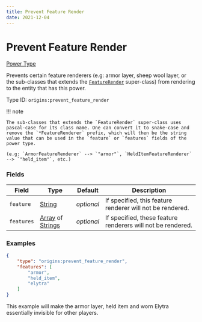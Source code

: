 ```yaml
---
title: Prevent Feature Render
date: 2021-12-04
---
```


# Prevent Feature Render

[Power Type](../power_types.md)

Prevents certain feature renderers (e.g: armor layer, sheep wool layer, or the sub-classes that extends the [`FeatureRender`](https://maven.fabricmc.net/docs/yarn-1.18+build.1/net/minecraft/client/render/entity/feature/FeatureRenderer.html) super-class) from rendering to the entity that has this power.

Type ID: `origins:prevent_feature_render`

!!! note

    The sub-classes that extends the `FeatureRender` super-class uses pascal-case for its class name. One can convert it to snake-case and remove the `*FeatureRenderer` prefix, which will then be the string value that can be used in the `feature` or `features` fields of the power type.

    (e.g: `ArmorFeatureRenderer` --> `"armor"`, `HeldItemFeatureRenderer` --> `"held_item"`, etc.) 


### Fields

Field | Type | Default | Description
------|------|---------|------------
`feature` | [String](../data_types/string.md) | _optional_ | If specified, this feature renderer will not be rendered.
`features` | [Array](../data_types/array.md) of [Strings](../data_types/string.md) | _optional_ | If specified, these feature renderers will not be rendered.


### Examples

```json
{
    "type": "origins:prevent_feature_render",
    "features": [
        "armor",
        "held_item",
        "elytra"
    ]
}
```

This example will make the armor layer, held item and worn Elytra essentially invisible for other players.
